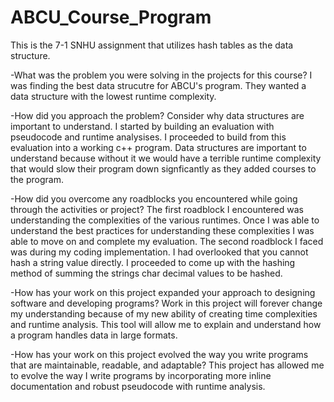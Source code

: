 # ABCU_Course_Program
This is the 7-1 SNHU assignment that utilizes hash tables as the data structure. 


-What was the problem you were solving in the projects for this course?
I was finding the best data strucutre for ABCU's program. They wanted a data structure with the lowest runtime complexity.

-How did you approach the problem? Consider why data structures are important to understand.
I started by building an evaluation with pseudocode and runtime analysises. I proceeded to build from this evaluation into a working c++ program. Data structures are important to understand because without it we would have a terrible runtime complexity that would slow their program down signficantly as they added courses to the program.

-How did you overcome any roadblocks you encountered while going through the activities or project?
The first roadblock I encountered was understanding the complexities of the various runtimes. Once I was able to understand the best practices for understanding these complexities I was able to move on and complete my evaluation. The second roadblock I faced was during my coding implementation. I had overlooked that you cannot hash a string value directly. I proceeded to come up with the hashing method of summing the strings char decimal values to be hashed.

-How has your work on this project expanded your approach to designing software and developing programs?
Work in this project will forever change my understanding because of my new ability of creating time complexities and runtime analysis. This tool will allow me to explain and understand how a program handles data in large formats.

-How has your work on this project evolved the way you write programs that are maintainable, readable, and adaptable?
This project has allowed me to evolve the way I write programs by incorporating more inline documentation and robust pseudocode with runtime analysis. 
